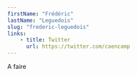 ```yaml
---
firstName: "Frédéric"
lastName: "Leguedois"
slug: "frederic-leguedois"
links:
    - title: Twitter
      url: https://twitter.com/caencamp
---
```


A faire
